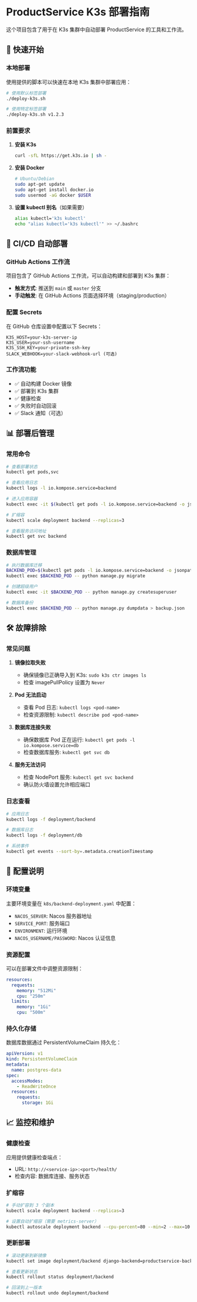 # ProductService K3s 部署指南

这个项目包含了用于在 K3s 集群中自动部署 ProductService 的工具和工作流。

## 🚀 快速开始

### 本地部署

使用提供的脚本可以快速在本地 K3s 集群中部署应用：

```bash
# 使用默认标签部署
./deploy-k3s.sh

# 使用特定标签部署
./deploy-k3s.sh v1.2.3
```

### 前置要求

1. **安装 K3s**
   ```bash
   curl -sfL https://get.k3s.io | sh -
   ```

2. **安装 Docker**
   ```bash
   # Ubuntu/Debian
   sudo apt-get update
   sudo apt-get install docker.io
   sudo usermod -aG docker $USER
   ```

3. **设置 kubectl 别名**（如果需要）
   ```bash
   alias kubectl='k3s kubectl'
   echo "alias kubectl='k3s kubectl'" >> ~/.bashrc
   ```

## 🔄 CI/CD 自动部署

### GitHub Actions 工作流

项目包含了 GitHub Actions 工作流，可以自动构建和部署到 K3s 集群：

- **触发方式**: 推送到 `main` 或 `master` 分支
- **手动触发**: 在 GitHub Actions 页面选择环境（staging/production）

### 配置 Secrets

在 GitHub 仓库设置中配置以下 Secrets：

```
K3S_HOST=your-k3s-server-ip
K3S_USER=your-ssh-username  
K3S_SSH_KEY=your-private-ssh-key
SLACK_WEBHOOK=your-slack-webhook-url (可选)
```

### 工作流功能

- ✅ 自动构建 Docker 镜像
- ✅ 部署到 K3s 集群
- ✅ 健康检查
- ✅ 失败时自动回滚
- ✅ Slack 通知（可选）

## 📊 部署后管理

### 常用命令

```bash
# 查看部署状态
kubectl get pods,svc

# 查看应用日志
kubectl logs -l io.kompose.service=backend

# 进入应用容器
kubectl exec -it $(kubectl get pods -l io.kompose.service=backend -o jsonpath='{.items[0].metadata.name}') -- bash

# 扩缩容
kubectl scale deployment backend --replicas=3

# 查看服务访问地址
kubectl get svc backend
```

### 数据库管理

```bash
# 执行数据库迁移
BACKEND_POD=$(kubectl get pods -l io.kompose.service=backend -o jsonpath='{.items[0].metadata.name}')
kubectl exec $BACKEND_POD -- python manage.py migrate

# 创建超级用户
kubectl exec -it $BACKEND_POD -- python manage.py createsuperuser

# 数据库备份
kubectl exec $BACKEND_POD -- python manage.py dumpdata > backup.json
```

## 🛠 故障排除

### 常见问题

1. **镜像拉取失败**
   - 确保镜像已正确导入到 K3s: `sudo k3s ctr images ls`
   - 检查 imagePullPolicy 设置为 `Never`

2. **Pod 无法启动**
   - 查看 Pod 日志: `kubectl logs <pod-name>`
   - 检查资源限制: `kubectl describe pod <pod-name>`

3. **数据库连接失败**
   - 确保数据库 Pod 正在运行: `kubectl get pods -l io.kompose.service=db`
   - 检查数据库服务: `kubectl get svc db`

4. **服务无法访问**
   - 检查 NodePort 服务: `kubectl get svc backend`
   - 确认防火墙设置允许相应端口

### 日志查看

```bash
# 应用日志
kubectl logs -f deployment/backend

# 数据库日志
kubectl logs -f deployment/db

# 系统事件
kubectl get events --sort-by=.metadata.creationTimestamp
```

## 🔧 配置说明

### 环境变量

主要环境变量在 `k8s/backend-deployment.yaml` 中配置：

- `NACOS_SERVER`: Nacos 服务器地址
- `SERVICE_PORT`: 服务端口
- `ENVIRONMENT`: 运行环境
- `NACOS_USERNAME/PASSWORD`: Nacos 认证信息

### 资源配置

可以在部署文件中调整资源限制：

```yaml
resources:
  requests:
    memory: "512Mi"
    cpu: "250m"
  limits:
    memory: "1Gi"
    cpu: "500m"
```

### 持久化存储

数据库数据通过 PersistentVolumeClaim 持久化：

```yaml
apiVersion: v1
kind: PersistentVolumeClaim
metadata:
  name: postgres-data
spec:
  accessModes:
    - ReadWriteOnce
  resources:
    requests:
      storage: 1Gi
```

## 📈 监控和维护

### 健康检查

应用提供健康检查端点：
- URL: `http://<service-ip>:<port>/health/`
- 检查内容: 数据库连接、服务状态

### 扩缩容

```bash
# 手动扩容到 3 个副本
kubectl scale deployment backend --replicas=3

# 设置自动扩缩容（需要 metrics-server）
kubectl autoscale deployment backend --cpu-percent=80 --min=2 --max=10
```

### 更新部署

```bash
# 滚动更新到新镜像
kubectl set image deployment/backend django-backend=productservice-backend:new-tag

# 查看更新状态
kubectl rollout status deployment/backend

# 回滚到上一版本
kubectl rollout undo deployment/backend
```
